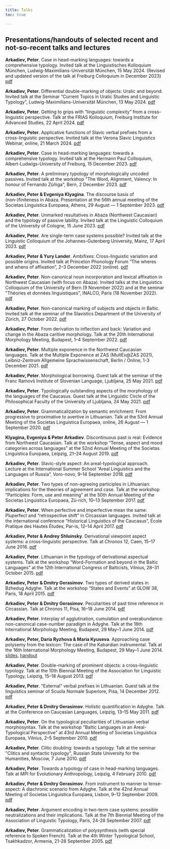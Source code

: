 ```yaml
---
title: Talks
toc: true

---
```


## Presentations/handouts of selected recent and not-so-recent talks and lectures

<!--more-->
**Arkadiev, Peter**. Case in head-marking languages: towards a comprehensive typology. Invited talk at the Linguistisches Kolloquium München, Ludwig-Maximilians-Universität München, 15 May 2024. (Revised and updated version of the talk at Freiburg Colloquium in December 2023) [pdf](Arkadiev2024_case-n-headmarking-LMU.pdf)

**Arkadiev, Peter**. Differential double-marking of objects: Uralic and beyond. Invited talk at the Seminar “Current Topics in Uralic Studies and Linguistic Typology”, Ludwig-Maximilians-Universität München, 13 May 2024. [pdf](Arkadiev2024_doublemarking_LMU.pdf)

**Arkadiev, Peter**. Getting to grips with “linguistic complexity” from a cross-linguistic perspective. Talk at the FRIAS Kolloquium, Freiburg Institute for Advanced Studies, 22 April 2024. [pdf](Arkadiev2024_complexity_FRIAS.pdf)

**Arkadiev, Peter**. Applicative functions of Slavic verbal prefixes from a cross-linguistic perspective. Invited talk at the Verona Slavic Linguistics Webinar, online, 21 March 2024. [pdf](Arkadiev2024_ApplicSlavic_Verona.pdf)

**Arkadiev, Peter**. Case in head-marking languages: towards a comprehensive typology. Invited talk at the Hermann Paul Colloquium, Albert-Ludwigs-University of Freiburg, 15 December 2023. [pdf](Arkadiev2023_case-n-headmarking-Freiburg.pdf)

**Arkadiev, Peter**. A preliminary typology of morphologically uncoded passives. Invited talk at the workshop "The Word, Alignment, Valency: In honour of Fernando Zúñiga", Bern, 2 December 2023. [pdf](Arkadiev2023_PassLab_Bern.pdf)

**Arkadiev, Peter & Evgeniya Klyagina**. The discourse basis of (non-)finiteness in Abaza. Presentation at the 56th annual meeting of the Societas Linguistica Europaea, Athens, 29 August — 1 September 2023. [pdf](ArkadievKlyagina2023_AbazaFinDisc.pdf)

**Arkadiev, Peter**. Unmarked resultatives in Abaza (Northwest Caucasian) and the typology of passive lability. Invited talk at the Linguistic Colloquium of the University of Cologne, 15 June 2023. [pdf](Arkadiev2023_AbResPassLab_Cologne.pdf)

**Arkadiev, Peter**. Are single-term case systems possible? Invited talk at the Linguistic Colloquium of the Johannes-Gutenberg University, Mainz, 17 April 2023. [pdf](Arkadiev2023_monocasual_Mainz.pdf)

**Arkadiev, Peter & Yury Lander**. Ambifixes: Cross-linguistic variation and possible origins. Invited talk at Princeton Phonology Forum “The wheres and whens of affixation”, 2–3 December 2022 (online). [pdf](ArkadievLander2022_ambifixes_pphf.pdf)

**Arkadiev, Peter**. Non-canonical noun incorporation and lexical affixation in Northwest Caucasian (with focus on Abaza). Invited talks at the Linguistics Colloquium of the University of Bern (9 November 2022) and at the seminar "Théories et données linguistiques", INALCO, Paris (18 November 2022). [pdf](Arkadiev2022_AbazaIncorp.pdf)

**Arkadiev, Peter**. Non-canonical marking of subjects and objects in Baltic. Invited talk at the seminar of the Slavistics Department of the University of Zürich, 27 October 2022. [pdf](Arkadiev2022_BaltNonCanonCase_Zurich.pdf)

**Arkadiev, Peter**. From derivation to inflection and back: Variation and change in the Abaza caritive morphology. Talk at the 20th International Morphology Meeting, Budapest, 1–4 September 2022. [pdf](Arkadiev2022_AbazaCaritiveIMM.pdf)

**Arkadiev, Peter**. Multiple exponence in the Northwest Caucasian languages. Talk at the Multiple Exponence at ZAS (MultEx@ZAS 2021), Leibniz-Zentrum Allgemeine Sprachwissenschaft, Berlin / Online, 1-3 December 2021. [pdf](Arkadiev2021_multexpNWC.pdf)

**Arkadiev, Peter**. Morphological borrowing. Guest talk at the seminar of the Franc Ramovš Institute of Slovenian Language, Ljubljana, 25 May 2021. [pdf](Arkadiev2021_morphborrowing_Ljubljana.pdf)

**Arkadiev, Peter**. Typologically outstanding aspects of the morphology of the languages of the Caucasus. Guest talk at the Linguistic Circle of the Philosophical Faculty of the University of Ljubljana, 24 May 2021. [pdf](Arkadiev2021_CaucMorphLjubljana.pdf)

**Arkadiev, Peter**. Grammaticalization by semantic enrichment: From progressive to proximative to avertive in Lithuanian. Talk at the 53rd Annual Meeting of the Societas Linguistica Europaea, online, 26 August — 1 September 2020. [pdf](Arkadiev2020_LithAvertSLE.pdf)

**Klyagina, Evgeniya & Peter Arkadiev**. Discontinuous past is real: Evidence from Northwest Caucasian. Talk at the workshop “Tense, aspect and mood categories across languages” at the 52nd Annual Meeting of the Societas Linguistica Europaea, Leipzig, 21–24 August 2019. [pdf](KlyaginaArkadiev2019_DiscPastNWC_SLE.pdf)

**Arkadiev, Peter**. Slavic-style aspect: An areal-typological approach. Lecture at the International Summer School “Areal Linguistics and the Languages of Russia”, Voro-novo, 9–14 September 2018. [pdf](Arkadiev2018_aspect_arealHSE.pdf)

**Arkadiev, Peter**. Two types of non-agreeing participles in Lithuanian: implications for the theories of agreement and case. Talk at the workshop “Participles: Form, use and meaning” at the 50th Annual Meeting of the Societas Linguistica Europaea, Zü-rich, 10–13 September 2017. [pdf](Arkadiev2017_Lithpartnoagr_SLE.pdf)

**Arkadiev, Peter**. When perfective and imperfective mean the same: Pluperfect and “retrospective shift” in Circassian languages. Invited talk at the international conference “Historical Linguistics of the Caucasus”, École Pratique des Hautes Études, Par-is, 12–14 April 2017. [pdf](Arkadiev2017_CircPlupParis.pdf)

**Arkadiev, Peter & Andrey Shluinsky**. Derivational viewpoint aspect systems: a cross-linguistic perspective. Talk at *Chronos* 12, Caen, 15–17 June 2016. [pdf](ArkadievShluinsky_2016_derivaspect_Caen.pdf)

**Arkadiev, Peter**. Lithuanian in the typology of derivational aspectual systems. Talk at the workshop “Word-Formation and beyond in the Baltic Languages” at the 12th International Congress of Balticists, Vilnius, 28–31 October 2015. [pdf](Arkadiev_2015_LithAspTypVilnius.pdf)

**Arkadiev, Peter & Dmitry Gerasimov**. Two types of derived states in Bzhedug Adyghe. Talk at the workshop “States and Events” at GLOW 38, Paris, 18 April 2015. [pdf](ArkadievGerasimov_2015_AdygheStatesGLOW.pdf)

**Arkadiev, Peter & Dmitry Gerasimov**. Peculiarities of past time reference in Circassian. Talk at Chronos 11, Pisa, 16–18 June 2014. [pdf](GerasimovArkadiev_2014_CircassianpastChronos11.pdf)

**Arkadiev, Peter**. Interplay of agglutination, cumulation and overabundance: non-canonical case-number paradigm in Adyghe. Talk at the 16th International Morphology Meeting, Budapest, 29 May–1 June 2014. [pdf](Arkadiev_2014_Adygcaseparadigm_IMM16.pdf)

**Arkadiev, Peter, Daria Ryzhova & Maria Kyuseva**. Approaching case polysemy from the lexicon: The case of the Kabardian instrumental. Talk at the 16th International Morphology Meeting, Budapest, 29 May–1 June 2014. [slides](ArkadievEtAl_2014_BeslInstr_IMM16_slides.pdf), [handout](ArkadievEtAl_2014_BeslInstr_IMM16_handout.pdf)

**Arkadiev, Peter**. Double-marking of prominent objects: a cross-linguistic typology. Talk at the 10th Biennial Meeting of the Association for Linguistic Typology, Leipzig, 15–18 August 2013. [pdf](Arkadiev_2013_doublemarking_ALT.pdf)

**Arkadiev, Peter**. “External” verbal prefixes in Lithuanian. Guest talk at the linguistics seminar of Scuola Normale Superiore, Pisa, 14 December 2012. [pdf](Arkadiev_2012_h_lithextpref_pisa.pdf)

**Arkadiev, Peter & Dmitry Gerasimov**. Holistic quantification in Adyghe. Talk at the Conference on Caucasian Languages, Leipzig, 13–15 May 2011. [pdf](ArkadievGerasimov2011_zere_Leipzig.pdf)

**Arkadiev, Peter**. On the typological peculiarities of Lithuanian verbal morphosyntax. Talk at the workshop "Baltic Languages in an Areal-Typological Perspective" at 43rd Annual Meeting of Societas Linguistica Europaea, Vilnius, 2–5 September 2010. [pdf](Arkadiev2010_PeculiarLithuanianSLE.pdf)

**Arkadiev, Peter**. Clitic doubling: towards a typology. Talk at the seminar "Clitics and syntactic typology", Russian State University for the Humanities, Moscow, 7 June 2010. [pdf](Arkadiev2010_cldoubling_rggu.pdf)

**Arkadiev, Peter**. Towards a typology of case in head-marking languages. Talk at MPI for Evolutionary Anthropology, Leipzig, 4 February 2010. [pdf](Arkadiev2010_case_n_headmarking_leipzig.pdf)

**Arkadiev, Peter & Dmitry Gerasimov**. From instrument to manner to tense-aspect: A diachronic scenario from Adyghe. Talk at the 42nd Annual Meeting of Societas Linguistica Europaea, Lisbon, 9–12 September 2009. [pdf](ArkadievGerasimov2009_zere_lisboa.pdf)

**Arkadiev, Peter**. Argument encoding in two-term case systems: possible neutralizations and their implications. Talk at the 7th Biennial Meeting of the Association of Linguistic Typology, Paris, 24-28 September 2007. [pdf](Arkadiev2007_2caseALT.pdf)

**Arkadiev, Peter**. Grammaticalization of polysynthesis (with special reference to Spoken French). Talk at the 4th Winter Typological School, Tsakhkadzor, Armenia, 21-28 September 2005. [pdf](Arkadiev2005GramPolysynthesis.pdf)


